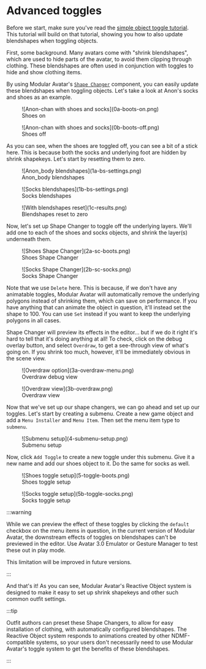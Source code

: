 ﻿---
sidebar_position: 5
---

# Advanced toggles

Before we start, make sure you've read the [simple object toggle tutorial](/docs/tutorials/object_toggle/).
This tutorial will build on that tutorial, showing you how to also update blendshapes when toggling objects.

First, some background. Many avatars come with "shrink blendshapes", which are used to hide parts of the avatar, to
avoid them clipping through clothing. These blendshapes are often used in conjunction with toggles to hide and show
clothing items.

By using Modular Avatar's [`Shape Changer`](/docs/reference/reaction/shape-changer/) component, you can
easily update these
blendshapes
when toggling objects. Let's take a look at Anon's socks and shoes as an example.

<div style={{"display": "flex", "flex-direction": "row"}}>
<figure>
![Anon-chan with shoes and socks](0a-boots-on.png)
<figcaption>Shoes on</figcaption>
</figure>

<figure>
![Anon-chan with shoes and socks](0b-boots-off.png)
<figcaption>Shoes off</figcaption>
</figure>
</div>

As you can see, when the shoes are toggled off, you can see a bit of a stick here. This is because both the socks and
underlying foot are hidden by shrink shapekeys. Let's start by resetting them to zero.

<div style={{"display": "flex", "flex-direction": "row"}}>
<figure>
![Anon_body blendshapes](1a-bs-settings.png)
<figcaption>Anon_body blendshapes</figcaption>
</figure>

<figure>
![Socks blendshapes](1b-bs-settings.png)
<figcaption>Socks blendshapes</figcaption>
</figure>
</div>

<figure>
![With blendshapes reset](1c-results.png)
<figcaption>Blendshapes reset to zero</figcaption>
</figure>

Now, let's set up Shape Changer to toggle off the underlying layers. We'll add one to each of the shoes and socks
objects,
and shrink the layer(s) underneath them.

<div style={{"display": "flex", "flex-direction": "row"}}>
<figure>
![Shoes Shape Changer](2a-sc-boots.png)
<figcaption>Shoes Shape Changer</figcaption>
</figure>

<figure>
![Socks Shape Changer](2b-sc-socks.png)
<figcaption>Socks Shape Changer</figcaption>
</figure>
</div>

Note that we use `Delete` here. This is because, if we don't have any animatable toggles, Modular Avatar will
automatically remove the underlying polygons instead of shrinking them, which can save on performance. If you have
anything that can animate the object in question, it'll instead set the shape to 100. You can use `Set` instead if you
want to keep the underlying polygons in all cases.

Shape Changer will preview its effects in the editor... but if we do it right it's hard to tell that it's doing anything
at all! To check, click on the debug overlay button, and select `Overdraw`, to get a see-through view of what's going
on.
If you shrink too much, however, it'll be immediately obvious in the scene view.

<div style={{"display": "flex", "flex-direction": "row"}}>
<figure style={{"width": "100%"}}>
![Overdraw option](3a-overdraw-menu.png)
<figcaption>Overdraw debug view</figcaption>
</figure>

<figure>
![Overdraw view](3b-overdraw.png)
<figcaption>Overdraw view</figcaption>
</figure>
</div>

Now that we've set up our shape changers, we can go ahead and set up our toggles. Let's start by creating a submenu.
Create a new game object and add a `Menu Installer` and `Menu Item`. Then set the menu item type to `submenu`.

<div style={{"display": "flex", "flex-direction": "row", "justify-content": "center"}}>
<figure>
![Submenu setup](4-submenu-setup.png)
<figcaption>Submenu setup</figcaption>
</figure>
</div>

Now, click `Add Toggle` to create a new toggle under this submenu. Give it a new name and add our shoes object to it.
Do the same for socks as well.

<div style={{"display": "flex", "flex-direction": "row", "justify-content": "center"}}>
<figure>
![Shoes toggle setup](5-toggle-boots.png)
<figcaption>Shoes toggle setup</figcaption>
</figure>

<figure>
![Socks toggle setup](5b-toggle-socks.png)
<figcaption>Socks toggle setup</figcaption>
</figure>
</div>

:::warning

While we can preview the effect of these toggles by clicking the `default` checkbox on the menu items in
question, in the current version of Modular Avatar, the downstream effects of toggles on blendshapes can't be previewed
in the editor. Use Avatar 3.0 Emulator or Gesture Manager to test these out in play mode.

This limitation will be improved in future versions.

:::

And that's it! As you can see, Modular Avatar's Reactive Object system is designed to make it easy to set up shrink
shapekeys and other such common outfit settings.

:::tip

Outfit authors can preset these Shape Changers, to allow for easy installation of clothing, with automatically
configured blendshapes. The Reactive Object system responds to animations created by other NDMF-compatible systems, so
your users don't necessarily need to use Modular Avatar's toggle system to get the benefits of these blendshapes.

:::